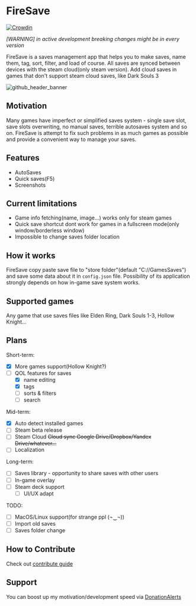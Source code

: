# FireSave

[![Crowdin](https://badges.crowdin.net/firesave/localized.svg)](https://crowdin.com/project/firesave)

_[WARNING] in active development breaking changes might be in every version_

FireSave is a saves management app that helps you to make saves, name them, tag, sort, filter, and load of course. All saves are synced between devices with the steam cloud(only steam version). Add cloud saves in games that don't support steam cloud saves, like Dark Souls 3

![github_header_banner](https://user-images.githubusercontent.com/14001879/177992026-c1f2ff5d-7fa9-423d-99c8-edf64c35b9f1.png)

## Motivation

Many games have imperfect or simplified saves system - single save slot, save slots overwriting, no manual saves, terrible autosaves system and so on. FireSave is attempt to fix such problems in as much games as possible and provide a convenient way to manage your saves.

## Features

- AutoSaves
- Quick saves(F5)
- Screenshots

## Current limitations

- Game info fetching(name, image...) works only for steam games
- Quick save shortcut dont work for games in a fullscreen mode(only window/borderless window)
- Impossible to change saves folder location

## How it works

FireSave copy paste save file to "store folder"(default "C://GamesSaves") and save some data about it in `config.json` file.
Possibility of its application strongly depends on how in-game save system works.

## Supported games

Any game that use saves files like Elden Ring, Dark Souls 1-3, Hollow Knight...

## Plans

Short-term:

- [x] More games support(Hollow Knight?)
- [ ] QOL features for saves
  - [x] name editing
  - [x] tags
  - [ ] sorts & filters
  - [ ] search

Mid-term:

- [x] Auto detect installed games
- [ ] Steam beta release
- [ ] Steam Cloud ~~Cloud sync Google Drive/Dropbox/Yandex Drive/whatever...~~
- [ ] Localization

Long-term:

- [ ] Saves library - opportunity to share saves with other users
- [ ] In-game overlay
- [ ] Steam deck support
  - [ ] UI/UX adapt

TODO:

- [ ] MacOS/Linux support(for strange ppl (¬‿¬))
- [ ] Import old saves
- [ ] Saves folder change

## How to Contribute

Check out [contribute guide][contribute]

[contribute]: https://github.com/Ciberusps/FireSave/blob/main/CONTRIBUTING.md

## Support

You can boost up my motivation/development speed via [DonationAlerts](https://www.donationalerts.com/r/ciberusps)
